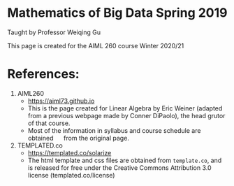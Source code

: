# Mathematics of Big Data Spring 2019  
Taught by Professor Weiqing Gu

This page is created for the AIML 260 course Winter 2020/21


# References:
  1. AIML260
      * https://aiml73.github.io
      * This is the page created for Linear Algebra by Eric Weiner (adapted from a previous webpage made by Conner DiPaolo), the head grutor of that course.
      * Most of the information in syllabus and course schedule are obtained
      from the original page.
  2. TEMPLATED.co
      * https://templated.co/solarize
      * The html template and css files are obtained from `template.co`, and
      is released for free under the Creative Commons Attribution 3.0 license (templated.co/license)
